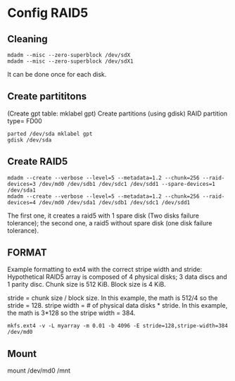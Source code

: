 # Config RAID5

## Cleaning
```
mdadm --misc --zero-superblock /dev/sdX
mdadm --misc --zero-superblock /dev/sdX1
```
It can be done once for each disk.

## Create partititons
(Create gpt table: mklabel gpt) Create partitions (using gdisk) RAID partition type= FD00 
``` 
parted /dev/sda mklabel gpt 
gdisk /dev/sda

``` 

## Create RAID5
``` 
mdadm --create --verbose --level=5 --metadata=1.2 --chunk=256 --raid-devices=3 /dev/md0 /dev/sdb1 /dev/sdc1 /dev/sdd1 --spare-devices=1 /dev/sda1 
mdadm --create --verbose --level=5 --metadata=1.2 --chunk=256 --raid-devices=4 /dev/md0 /dev/sda1 /dev/sdb1 /dev/sdc1 /dev/sdd1
```

The first one, it creates a raid5 with 1 spare disk (Two disks failure tolerance); the second one, a raid5 without spare disk (one disk failure tolerance).

## FORMAT

Example formatting to ext4 with the correct stripe width and stride:
    Hypothetical RAID5 array is composed of 4 physical disks; 3 data discs and 1 parity disc.
    Chunk size is 512 KiB.
    Block size is 4 KiB.

stride = chunk size / block size. In this example, the math is 512/4 so the stride = 128.
stripe width = # of physical data disks * stride. In this example, the math is 3*128 so the stripe width = 384.
```
mkfs.ext4 -v -L myarray -m 0.01 -b 4096 -E stride=128,stripe-width=384 /dev/md0
```


## Mount
mount /dev/md0 /mnt 

